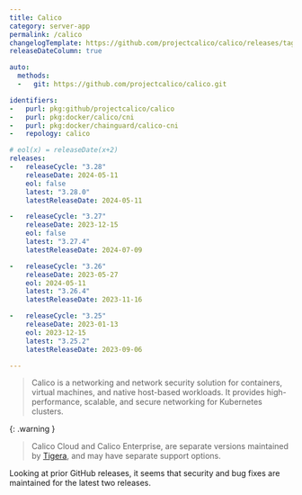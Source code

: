 ```yaml
---
title: Calico
category: server-app
permalink: /calico
changelogTemplate: https://github.com/projectcalico/calico/releases/tag/v__LATEST__
releaseDateColumn: true

auto:
  methods:
  -   git: https://github.com/projectcalico/calico.git

identifiers:
-   purl: pkg:github/projectcalico/calico
-   purl: pkg:docker/calico/cni
-   purl: pkg:docker/chainguard/calico-cni
-   repology: calico

# eol(x) = releaseDate(x+2)
releases:
-   releaseCycle: "3.28"
    releaseDate: 2024-05-11
    eol: false
    latest: "3.28.0"
    latestReleaseDate: 2024-05-11

-   releaseCycle: "3.27"
    releaseDate: 2023-12-15
    eol: false
    latest: "3.27.4"
    latestReleaseDate: 2024-07-09

-   releaseCycle: "3.26"
    releaseDate: 2023-05-27
    eol: 2024-05-11
    latest: "3.26.4"
    latestReleaseDate: 2023-11-16

-   releaseCycle: "3.25"
    releaseDate: 2023-01-13
    eol: 2023-12-15
    latest: "3.25.2"
    latestReleaseDate: 2023-09-06

---
```


> Calico is a networking and network security solution for containers, virtual
> machines, and native host-based workloads. It provides high-performance,
> scalable, and secure networking for Kubernetes clusters.

{: .warning }
> Calico Cloud and Calico Enterprise, are separate versions maintained by
> [Tigera](https://www.tigera.io/tigera-products), and may have separate support
> options.

Looking at prior GitHub releases, it seems that security and bug fixes are
maintained for the latest two releases.

